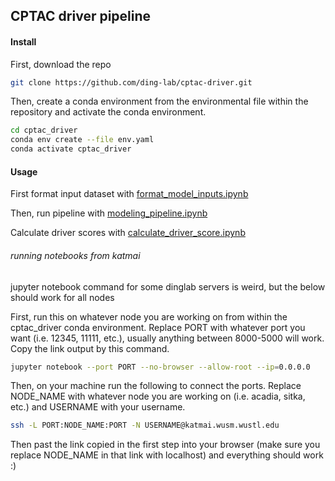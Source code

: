 ## CPTAC driver pipeline

#### Install

First, download the repo

```bash
git clone https://github.com/ding-lab/cptac-driver.git
```

Then, create a conda environment from the environmental file within the repository and activate the conda environment.

```bash
cd cptac_driver
conda env create --file env.yaml
conda activate cptac_driver
```

#### Usage

First format input dataset with [format_model_inputs.ipynb](https://github.com/ding-lab/cptac-driver/blob/master/notebooks/format_model_inputs.ipynb)

Then, run pipeline with [modeling_pipeline.ipynb](https://github.com/ding-lab/cptac-driver/blob/master/notebooks/modeling_pipeline.ipynb)

Calculate driver scores with [calculate_driver_score.ipynb](https://github.com/ding-lab/cptac-driver/blob/master/notebooks/calculate_driver_score.ipynb)


###### running notebooks from katmai

jupyter notebook command for some dinglab servers is weird, but the below should work for all nodes

First, run this on whatever node you are working on from within the cptac_driver conda environment. Replace PORT with whatever port you want (i.e. 12345, 11111, etc.), usually anything between 8000-5000 will work. Copy the link output by this command.
```bash
jupyter notebook --port PORT --no-browser --allow-root --ip=0.0.0.0
```

Then, on your machine run the following to connect the ports. Replace NODE_NAME with whatever node you are working on (i.e. acadia, sitka, etc.) and USERNAME with your username.

```bash
ssh -L PORT:NODE_NAME:PORT -N USERNAME@katmai.wusm.wustl.edu
```

Then past the link copied in the first step into your browser (make sure you replace NODE_NAME in that link with localhost) and everything should work :)
